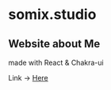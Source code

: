 # somix.studio

## Website about Me

made with React & Chakra-ui

Link -> [Here](https://somix.studio)